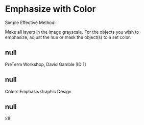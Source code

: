 # Emphasize with Color

Simple Effective Method: 

Make all layers in the image grayscale. For the objects you wish to emphasize, adjust the hue or mask the object(s) to a set color. 

## null

PreTerm Workshop, David Gamble [ID 1]

## null

Colors
Emphasis
Graphic Design

## null

28
